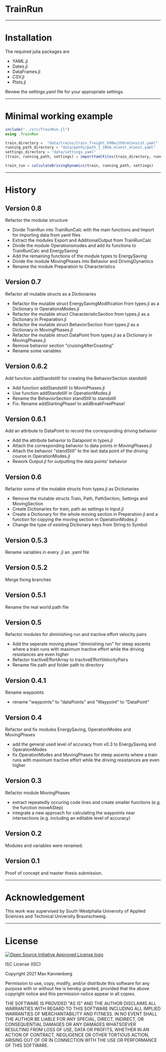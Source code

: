 # TrainRun

------------

# Installation

The required julia packages are
   - YAML.jl
   - Dates.jl
   - DataFrames.jl
   - CSV.jl
   - Plots.jl

Review the settings.yaml file for your appropriate settings.

------------

# Minimal working example

```julia
include("../src/TrainRun.jl")
using .TrainRun

train_directory =  "data/trains/train_freight_V90withOreConsist.yaml"
running_path_directory = "data/paths/path_1_10km_nConst_vConst.yaml"
settings_directory = "data/settings.yaml"
(train, running_path, settings) = importYamlFiles(train_directory, running_path_directory, setting_directory)

train_run = calculateDrivingDynamics(train, running_path, settings)
```
------------

# History

## Version 0.8

Refactor the modular structure

- Divide TrainRun into TrainRunCalc with the main functions and Import for importing data from yaml files
- Extract the modules Export and AdditionalOutput from TrainRunCalc
- Divide the module Operationsmodes and add its functions to TrainRunCalc and EnergySaving
- Add the remaining functions of the module types to EnergySaving
- Divide the module MovingPhases into Behavior and DrivingDynamics
- Rename the module Preparation to Characteristics


## Version 0.7

Refactor all mutable structs as a Dictionaries

- Refactor the mutable struct EnergySavingModification from types.jl as a Dictionary in OperationsModes.jl
- Refactor the mutable struct CharacteristicSection from types.jl as a Dictionary in Preparation.jl
- Refactor the mutable struct BehaviorSection from types.jl as a Dictionary in MovingPhases.jl
- Refactor the mutable struct DataPoint from types.jl as a Dictionary in MovingPhases.jl
- Remove behavior section "cruisingAfterCoasting"
- Rename some variables


## Version 0.6.2

Add function addStandstill! for creating the BehaviorSection standstill

- Add function addStandstill! to MovinPhases.jl
- Use function addStandstill! in OperationModes.jl
- Rename the BehaviorSection standStill to standstill
- Fix: Rename addStartingPhase! to addBreakFreePhase!


## Version 0.6.1

Add an attribute to DataPoint to record the corresponding driving behavior

- Add the attribute behavior to Datapoint in types.jl
- Attach the corresponding behavior to data points in MovingPhases.jl
- Attach the behavior "standStill" to the last data point of the driving course in OperationModes.jl
- Rework Output.jl for outputting the data points' behavior


## Version 0.6

Refactor some of the mutable structs from types.jl as Dictionaries

- Remove the mutable structs Train, Path, PathSection, Settings and MovingSection
- Create Dictionaries for train, path an settings in Input.jl
- Create a Dictionary for the whole moving section in Preperation.jl and a function for copying the moving section in OperationModes.jl
- Change the type of existing Dictionary keys from String to Symbol

## Version 0.5.3

Rename variables in every .jl an .yaml file

## Version 0.5.2

Merge fixing branches

## Version 0.5.1

Rename the real world path file

## Version 0.5

Refactor modules for diminishing run and tractive effort velocity pairs

- Add the seperate moving phase "diminishing run" for steep ascents where a train runs with maximum tractive effort while the driving resistances are even higher
- Refactor tractiveEffortArray to tractiveEffortVelocityPairs
- Rename file path and folder path to directory


## Version 0.4.1

Rename waypoints

- rename "waypoints" to "dataPoints" and "Waypoint" to "DataPoint"


## Version 0.4

Refactor and fix modules EnergySaving, OperationModes and MovingPhases

- add the general used level of accuracy from v0.3 to EnergySaving and OperationModes
- fix OperationModes and MovingPhases for steep ascents where a train runs with maximum tractive effort while the driving resistances are even higher


## Version 0.3

Refactor module MovingPhases

- extract repeatedly occuring code lines and create smaller functions (e.g. the function moveAStep)
- integrate a new approach for calculating the waypoints near intersections (e.g. including an editable level of accuracy)


## Version 0.2

Modules and variables were renamed.


## Version 0.1

Proof of concept and master thesis submission.

------------

# Acknowledgement

This work was supervised by South Westphalia University of Applied Sciences and Technical University Braunschweig.

------------

# License

  [![Open Source Initiative Approved License logo](https://opensource.org/files/OSIApproved_100X125.png "Open Source Initiative Approved License logo")](https://opensource.org)

ISC License (ISC)

Copyright 2021 Max Kannenberg

Permission to use, copy, modify, and/or distribute this software for any purpose with or without fee is hereby granted, provided that the above copyright notice and this permission notice appear in all copies.

THE SOFTWARE IS PROVIDED "AS IS" AND THE AUTHOR DISCLAIMS ALL WARRANTIES WITH REGARD TO THIS SOFTWARE INCLUDING ALL IMPLIED WARRANTIES OF MERCHANTABILITY AND FITNESS. IN NO EVENT SHALL THE AUTHOR BE LIABLE FOR ANY SPECIAL, DIRECT, INDIRECT, OR CONSEQUENTIAL DAMAGES OR ANY DAMAGES WHATSOEVER RESULTING FROM LOSS OF USE, DATA OR PROFITS, WHETHER IN AN ACTION OF CONTRACT, NEGLIGENCE OR OTHER TORTIOUS ACTION, ARISING OUT OF OR IN CONNECTION WITH THE USE OR PERFORMANCE OF THIS SOFTWARE.
